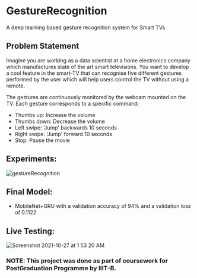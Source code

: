 # GestureRecognition
A deep learning based gesture recognition system for Smart TVs

## Problem Statement

Imagine you are working as a data scientist at a home electronics company which manufactures state of the art smart televisions. You want to develop a cool feature in the smart-TV that can recognise five different gestures performed by the user which will help users control the TV without using a remote.

The gestures are continuously monitored by the webcam mounted on the TV. Each gesture corresponds to a specific command:

* Thumbs up:  Increase the volume
* Thumbs down: Decrease the volume
* Left swipe: 'Jump' backwards 10 seconds
* Right swipe: 'Jump' forward 10 seconds  
* Stop: Pause the movie


## Experiments:

![gestureRecognition](https://user-images.githubusercontent.com/22883918/138973346-3ae5c201-8d67-47f1-919d-78e32949308a.jpeg)



## Final Model:
* MobileNet+GRU with a validation accuracy of 94% and a validation loss of 0.1122 


## Live Testing:

![Screenshot 2021-10-27 at 1 53 20 AM](https://user-images.githubusercontent.com/22883918/138974077-a5e2cc86-7736-467a-99ab-5e02c910ea6d.png)

### NOTE: This project was done as part of coursework for PostGraduation Programme by IIIT-B.
